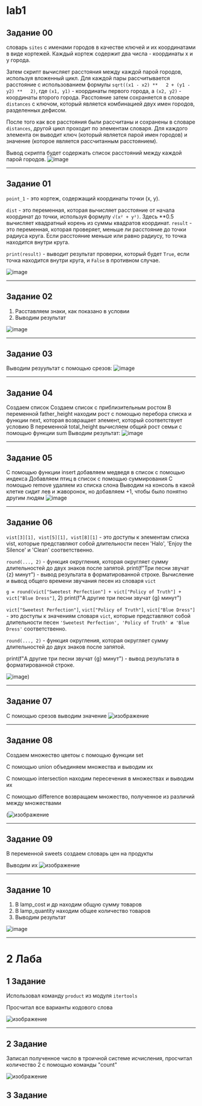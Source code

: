 # lab1
## Задание 00
словарь `sites` с именами городов в качестве ключей и их координатами в виде кортежей. Каждый кортеж содержит два числа - координаты x и y города.

Затем скрипт вычисляет расстояния между каждой парой городов, используя вложенный цикл. Для каждой пары рассчитывается  расстояние с использованием формулы `sqrt((x1 - x2) **   2 + (y1 - y2) **   2)`, где `(x1, y1)` - координаты первого города, а `(x2, y2)` - координаты второго города. Расстояние затем сохраняется в словаре `distances` с ключом, который является комбинацией двух имен городов, разделенных дефисом.

После того как все расстояния были рассчитаны и сохранены в словаре `distances`, другой цикл проходит по элементам словаря. Для каждого элемента он выводит ключ (который является парой имен городов) и значение (которое является рассчитанным расстоянием).

Вывод скрипта будет содержать список расстояний между каждой парой городов.
![image](https://github.com/MTrucky/laba_1/assets/146337304/0432dba8-f57c-447d-bb3a-d27c6f650e8f)
_____
## Задание 01
`point_1` - это кортеж, содержащий координаты точки (x, y).

`dist` - это переменная, которая вычисляет расстояние от начала координат до точки, используя формулу `√(x² + y²)`. Здесь **0.5 вычисляет квадратный корень из суммы квадратов координат.
`result` - это переменная, которая проверяет, меньше ли расстояние до точки радиуса круга. Если расстояние меньше или равно радиусу, то точка находится внутри круга.

`print(result)` - выводит результат проверки, который будет `True`, если точка находится внутри круга, и `False` в противном случае.

![image](https://github.com/MTrucky/laba_1/assets/146337304/ad3eb806-6dc4-4481-a609-5e73a0725d4e)
____
## Задание 02
1. Расставляем знаки, как показано в условии
2. Выводим результат

![image](https://github.com/MTrucky/laba_1/assets/146337304/0402338d-5978-40fa-84a3-fad9e711355e)
____
## Задание 03
Выводим резуультат с помощью срезов:
![image](https://github.com/MTrucky/laba_1/assets/146337304/ab4615c8-27cd-46e7-a007-dc19653e24c4)
____
## Задание 04
Создаем список
Создаем список с приблизительным ростом
В переменной father_height находим рост с помощью перебора списка и функции next, которая возвращает элемент, который соответствует условию
В переменной total_height вычисляем общий рост семьи с помощью функции sum
Выводим результат:
![image](https://github.com/MTrucky/laba_1/assets/146337304/a83280d5-1b7d-4777-a34a-7617c439597f)
____
## Задание 05
С помощью функции insert добавляем медведя в список с помощью индекса
Добавляем птиц в список с помощью суммирования
С помощью remove удаляем из списка слона
Выводим на консоль в какой клетке сидит лев и жаворонок, но добавляем +1, чтобы было понятно другим людям
![image](https://github.com/MTrucky/laba_1/assets/146337304/253b23df-6d0b-4c6a-9f38-480765b5a9f3)
____
## Задание 06
`vist[3][1], vist[5][1], vist[8][1]` - это доступы к элементам списка vist, которые представляют собой длительности песен 'Halo', 'Enjoy the Silence' и 'Clean' соответственно.

`round(..., 2)` - функция округления, которая округляет сумму длительностей до двух знаков после запятой.
print(f"Три песни звучат {z} минут") - вывод результата в форматированной строке.
Вычисление и вывод общего времени звучания песен из словаря `vict`

`g = round(vict["Sweetest Perfection"] + vict["Policy of Truth"] + vict["Blue Dress"]`,  2)
print(f"А другие три песни звучат {g} минут")

`vict["Sweetest Perfection"]`, `vict["Policy of Truth"]`, `vict["Blue Dress"]` - это доступы к значениям словаря `vict`, которые представляют собой длительности песен `'Sweetest Perfection', 'Policy of Truth' и 'Blue Dress'` соответственно.

`round(..., 2)` - функция округления, которая округляет сумму длительностей до двух знаков после запятой.

print(f"А другие три песни звучат {g} минут") - вывод результата в форматированной строке.

![image](https://github.com/arslanbekovdamir/lab1/assets/163137977/1f38cdd7-0acf-4a7f-97ed-8f05324346e8))
____
## Задание 07
С помощью срезов выводим значение
![изображение](https://github.com/arslanbekovdamir/lab1/assets/163137977/20a2b228-04a3-4024-8716-b5a8c5456aab)



____
## Задание 08
Создаем множество цветоы с помощью функции set

С помощью union объединяем множества и выводим их

С помощью intersection находим пересечения в множествах и выводим их

С помощью difference возвращаем множество, полученное из различий между множествами

(![изображение](https://github.com/arslanbekovdamir/lab1/assets/163137977/f3f71da9-d36b-4fae-b74e-89cc6000334f)

____
## Задание 09
В переменной sweets создаем словарь цен на продукты

Выводим их
![изображение](https://github.com/arslanbekovdamir/lab1/assets/163137977/72a08f85-67e4-410f-ba9d-17a5bab99efe)

____
## Задание 10
1. В lamp_cost и др находим общую сумму товаров
2. В lamp_quantity находим общее количество товаров
3. Выводим результат

![image](https://github.com/MTrucky/laba_1/assets/146337304/e411c834-7176-443a-bb46-3cb5e26a6b93)
____
# 2 Лаба
## 1 Задание
Использовал команду `product` из модуля `itertools`

Просчитал все варианты кодового слова

![изображение](https://github.com/arslanbekovdamir/lab1/assets/163137977/b6a9da40-de0b-4054-b345-28a52cc74091)

____
## 2 Задание
Записал полученное число в троичной системе исчисления, просчитал количество 2 с помощью команды "count"

![изображение](https://github.com/arslanbekovdamir/lab1/assets/163137977/1165e2c0-e551-40d4-a321-606ec0f57ba2)

## 3 Задание

